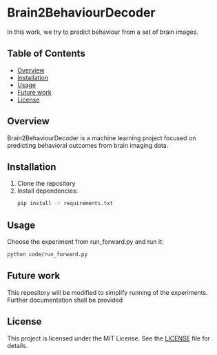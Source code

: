 # Brain2BehaviourDecoder

In this work, we try to predict behaviour from a set of brain images.

## Table of Contents

- [Overview](#overview)
- [Installation](#installation)
- [Usage](#usage)
- [Future work](#future-work)
- [License](#license)

## Overview

Brain2BehaviourDecoder is a machine learning project focused on predicting behavioral outcomes from brain imaging data. 

## Installation

1. Clone the repository
2. Install dependencies:
    ```bash
    pip install -r requirements.txt
    ```

## Usage

Choose the experiment from run_forward.py and run it:

```bash
python code/run_forward.py
```

## Future work

This repository will be modified to simplify running of the experiments. Further documentation shall be provided

## License

This project is licensed under the MIT License. See the [LICENSE](LICENSE) file for details.